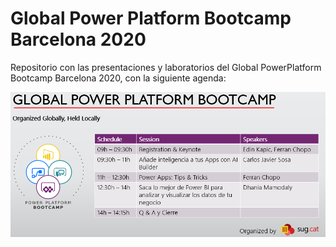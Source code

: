 # Global Power Platform Bootcamp Barcelona 2020

Repositorio con las presentaciones y laboratorios del Global PowerPlatform Bootcamp Barcelona 2020, con la siguiente agenda:

![Agenda for Global PowerPlatform Bootcamp Barcelona 2020](images/agenda.png)
